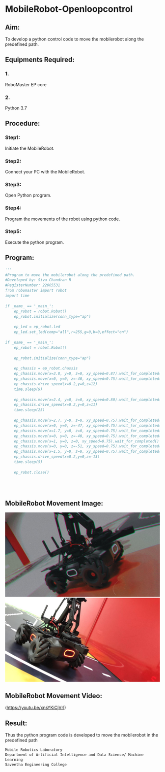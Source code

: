 # MobileRobot-Openloopcontrol
## Aim:
To develop a python control code to move the mobilerobot along the predefined path.
## Equipments Required:
### 1.
RoboMaster EP core
### 2.
Python 3.7
## Procedure:
### Step1:
Initiate the MobileRobot.

### Step2:
Connect your PC with the MobileRobot.

### Step3:
Open Python program.

### Step4:
Program the movements of the robot using python code.

### Step5:
Execute the python program.

## Program:
```python
'''
#Program to move the mobilerobot along the predefined path.
#Developed by: Siva Chandran R
#RegisterNumber: 22005531
from robomaster import robot
import time

if _name_ == '_main_':
    ep_robot = robot.Robot()
    ep_robot.initialize(conn_type="ap")

    ep_led = ep_robot.led
    ep_led.set_led(comp="all",r=255,g=0,b=0,effect="on")

if _name_ == '_main_':
    ep_robot = robot.Robot()
    
    ep_robot.initialize(conn_type="ap")
   
    ep_chassis = ep_robot.chassis
    ep_chassis.move(x=3.8, y=0, z=0, xy_speed=0.87).wait_for_completed()
    ep_chassis.move(x=0, y=0, z=-40, xy_speed=0.75).wait_for_completed()
    ep_chassis.drive_speed(x=0.2,y=0,z=12)
    time.sleep(9)
    
    ep_chassis.move(x=2.4, y=0, z=0, xy_speed=0.80).wait_for_completed()
    ep_chassis.drive_speed(x=0.2,y=0,z=11)
    time.sleep(25)
    
    ep_chassis.move(x=2.7, y=0, z=0, xy_speed=0.75).wait_for_completed()
    ep_chassis.move(x=0, y=0, z=-47, xy_speed=0.75).wait_for_completed()
    ep_chassis.move(x=1.7, y=0, z=0, xy_speed=0.75).wait_for_completed()
    ep_chassis.move(x=0, y=0, z=-40, xy_speed=0.75).wait_for_completed()
    ep_chassis.move(x=1, y=0, z=0, xy_speed=0.75).wait_for_completed()
    ep_chassis.move(x=0, y=0, z=-51, xy_speed=0.75).wait_for_completed()
    ep_chassis.move(x=1.5, y=0, z=0, xy_speed=0.75).wait_for_completed()
    ep_chassis.drive_speed(x=0.2,y=0,z=-13)
    time.sleep(5)
    
    ep_robot.close()  
    
    
    
```
## MobileRobot Movement Image:
![output](./img/index.jpeg)
![output](./img/index1.jpeg)

## MobileRobot Movement Video:

(https://youtu.be/xnsYKiCjVrI)

## Result:
Thus the python program code is developed to move the mobilerobot in the predefined path

```
Mobile Robotics Laboratory
Department of Artificial Intelligence and Data Science/ Machine Learning
Saveetha Engineering College
```
